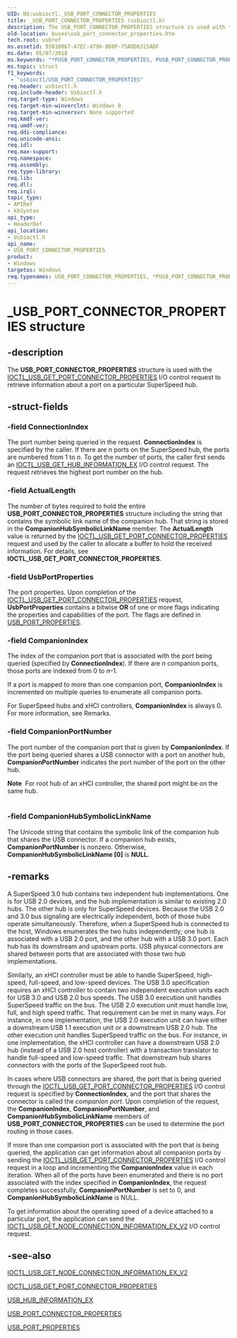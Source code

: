 ```yaml
---
UID: NS:usbioctl._USB_PORT_CONNECTOR_PROPERTIES
title: _USB_PORT_CONNECTOR_PROPERTIES (usbioctl.h)
description: The USB_PORT_CONNECTOR_PROPERTIES structure is used with the IOCTL_USB_GET_PORT_CONNECTOR_PROPERTIES I/O control request to retrieve information about a port on a particular SuperSpeed hub.
old-location: buses\usb_port_connector_properties.htm
tech.root: usbref
ms.assetid: 93818067-A7EC-4796-B80F-75ADD6315ADF
ms.date: 05/07/2018
ms.keywords: "*PUSB_PORT_CONNECTOR_PROPERTIES, PUSB_PORT_CONNECTOR_PROPERTIES, PUSB_PORT_CONNECTOR_PROPERTIES structure pointer [Buses], USB_PORT_CONNECTOR_PROPERTIES, USB_PORT_CONNECTOR_PROPERTIES structure [Buses], _USB_PORT_CONNECTOR_PROPERTIES, buses.usb_port_connector_properties, usbioctl/PUSB_PORT_CONNECTOR_PROPERTIES, usbioctl/USB_PORT_CONNECTOR_PROPERTIES"
ms.topic: struct
f1_keywords:
 - "usbioctl/USB_PORT_CONNECTOR_PROPERTIES"
req.header: usbioctl.h
req.include-header: Usbioctl.h
req.target-type: Windows
req.target-min-winverclnt: Windows 8
req.target-min-winversvr: None supported
req.kmdf-ver: 
req.umdf-ver: 
req.ddi-compliance: 
req.unicode-ansi: 
req.idl: 
req.max-support: 
req.namespace: 
req.assembly: 
req.type-library: 
req.lib: 
req.dll: 
req.irql: 
topic_type:
- APIRef
- kbSyntax
api_type:
- HeaderDef
api_location:
- Usbioctl.h
api_name:
- USB_PORT_CONNECTOR_PROPERTIES
product:
- Windows
targetos: Windows
req.typenames: USB_PORT_CONNECTOR_PROPERTIES, *PUSB_PORT_CONNECTOR_PROPERTIES
---
```


# _USB_PORT_CONNECTOR_PROPERTIES structure


## -description


The <b>USB_PORT_CONNECTOR_PROPERTIES</b> structure is used with the <a href="https://docs.microsoft.com/windows-hardware/drivers/ddi/content/usbioctl/ni-usbioctl-ioctl_usb_get_port_connector_properties">IOCTL_USB_GET_PORT_CONNECTOR_PROPERTIES</a> I/O control request to retrieve information about a port on a particular SuperSpeed hub.


## -struct-fields




### -field ConnectionIndex

The port number being queried in the request. <b>ConnectionIndex</b> is specified by the caller. If there are <i>n</i> ports on the SuperSpeed hub, the ports are numbered from 1 to <i>n</i>. To get the number of ports, the caller first sends an <a href="https://docs.microsoft.com/windows-hardware/drivers/ddi/content/usbioctl/ni-usbioctl-ioctl_usb_get_hub_information_ex">IOCTL_USB_GET_HUB_INFORMATION_EX</a> I/O control request. The request retrieves the highest port number on the hub.


### -field ActualLength

The number of bytes required to hold the entire <b>USB_PORT_CONNECTOR_PROPERTIES</b>
    structure including the string that contains the symbolic link name of the companion hub. That string is stored in the <b>CompanionHubSymbolicLinkName</b> member. The <b>ActualLength</b> value is returned by the <a href="https://docs.microsoft.com/windows-hardware/drivers/ddi/content/usbioctl/ni-usbioctl-ioctl_usb_get_port_connector_properties">IOCTL_USB_GET_PORT_CONNECTOR_PROPERTIES</a> request and used by the caller to allocate a buffer to hold the received information. For details, see <b>IOCTL_USB_GET_PORT_CONNECTOR_PROPERTIES</b>. 


### -field UsbPortProperties

The port properties. Upon completion of the <a href="https://docs.microsoft.com/windows-hardware/drivers/ddi/content/usbioctl/ni-usbioctl-ioctl_usb_get_port_connector_properties">IOCTL_USB_GET_PORT_CONNECTOR_PROPERTIES</a> request, <b>UsbPortProperties</b> contains a bitwise <b>OR</b> of one or more flags indicating the properties and capabilities of the port. The flags are defined in <a href="https://docs.microsoft.com/windows-hardware/drivers/ddi/content/usbioctl/ns-usbioctl-_usb_port_properties">USB_PORT_PROPERTIES</a>.


### -field CompanionIndex

The index of the companion port that is associated with the port being queried (specified by <b>ConnectionIndex</b>). If there are <i>n</i> companion ports, those ports are indexed from 0 to <i>n</i>–1.

If a port is mapped to more than one companion port, <b>CompanionIndex</b> is incremented on multiple queries to enumerate all companion ports.

For SuperSpeed hubs and xHCI controllers, <b>CompanionIndex</b> is always 0. For more information, see Remarks.


### -field CompanionPortNumber

The port number of the companion port that is given by <b>CompanionIndex</b>. If the port being queried shares a USB connector with a port on another hub,  <b>CompanionPortNumber</b> indicates the port number of the port on the other hub. 

<div class="alert"><b>Note</b>  For root hub of an xHCI controller, the shared port might be on the same hub.</div>
<div> </div>

### -field CompanionHubSymbolicLinkName

The Unicode string that contains the symbolic link  of the companion hub that shares the USB connector. If a companion hub exists, <b>CompanionPortNumber</b> is nonzero. Otherwise, <b>CompanionHubSymbolicLinkName [0]</b> is <b>NULL</b>.


## -remarks



A SuperSpeed 3.0 hub contains two independent hub implementations.  One is for USB 2.0 devices, and the hub implementation is similar to existing 2.0 hubs.  The other hub is only for SuperSpeed devices.  Because the USB 2.0 and 3.0 bus signaling are electrically independent, both of those hubs operate simultaneously.  Therefore, when a SuperSpeed hub is connected to the host, Windows enumerates the two hubs independently;  one hub is associated with a USB 2.0 port, and the other hub with a USB 3.0 port.  Each hub has its downstream and upstream ports. USB physical  connectors are shared between ports that are associated with  those two hub implementations. 

 Similarly,  an xHCI controller must be able to handle SuperSpeed, high-speed, full-speed, and low-speed devices. The USB 3.0 specification requires an xHCI controller to  contain two independent execution units each for USB 3.0 and USB 2.0 bus speeds. The USB 3.0 execution unit handles SuperSpeed traffic on the bus. The USB 2.0 execution unit must handle low, full, and high speed traffic. That requirement can be met in many ways. For instance, in one implementation, the USB 2.0 execution unit can have either a downstream USB 1.1 execution unit or a downstream USB 2.0 hub. The other execution unit handles SuperSpeed traffic on the bus. For instance, in one implementation, the xHCI controller can have a downstream USB 2.0 hub (instead of a USB 2.0 host controller) with a transaction translator to handle full-speed and low-speed traffic. That downstream hub shares connectors with the ports of the SuperSpeed root hub.

  In cases where USB connectors are shared, the port that is being queried through the <a href="https://docs.microsoft.com/windows-hardware/drivers/ddi/content/usbioctl/ni-usbioctl-ioctl_usb_get_port_connector_properties">IOCTL_USB_GET_PORT_CONNECTOR_PROPERTIES</a> I/O control request is specified by <b>ConnectionIndex</b>, and the port that shares the connector is called the <i>companion port</i>. Upon completion of the request, the <b>CompanionIndex</b>, <b>CompanionPortNumber</b>, and <b>CompanionHubSymbolicLinkName</b> members of <b>USB_PORT_CONNECTOR_PROPERTIES</b> can be used to determine the port routing in those cases.

If more than one companion port is associated with the port that is being queried, the application can get information about all companion ports by sending the <a href="https://docs.microsoft.com/windows-hardware/drivers/ddi/content/usbioctl/ni-usbioctl-ioctl_usb_get_port_connector_properties">IOCTL_USB_GET_PORT_CONNECTOR_PROPERTIES</a> I/O control request in a loop and incrementing the <b>CompanionIndex</b> value in each iteration. When all of the ports have been enumerated and there is no  port associated with the index specified in <b>CompanionIndex</b>, the request completes successfully, <b>CompanionPortNumber</b> is set to 0, and <b>CompanionHubSymbolicLinkName</b> is NULL.

To get information about the operating speed of a device attached to a particular port, the application can send the <a href="https://docs.microsoft.com/windows-hardware/drivers/ddi/content/usbioctl/ni-usbioctl-ioctl_usb_get_node_connection_information_ex_v2">IOCTL_USB_GET_NODE_CONNECTION_INFORMATION_EX_V2</a> I/O control request.




## -see-also




<a href="https://docs.microsoft.com/windows-hardware/drivers/ddi/content/usbioctl/ni-usbioctl-ioctl_usb_get_node_connection_information_ex_v2">IOCTL_USB_GET_NODE_CONNECTION_INFORMATION_EX_V2</a>



<a href="https://docs.microsoft.com/windows-hardware/drivers/ddi/content/usbioctl/ni-usbioctl-ioctl_usb_get_port_connector_properties">IOCTL_USB_GET_PORT_CONNECTOR_PROPERTIES</a>



<a href="https://docs.microsoft.com/windows-hardware/drivers/ddi/content/usbioctl/ns-usbioctl-_usb_hub_information_ex">USB_HUB_INFORMATION_EX</a>



<a href="https://docs.microsoft.com/windows-hardware/drivers/ddi/content/usbioctl/ns-usbioctl-_usb_port_connector_properties">USB_PORT_CONNECTOR_PROPERTIES</a>



<a href="https://docs.microsoft.com/windows-hardware/drivers/ddi/content/usbioctl/ns-usbioctl-_usb_port_properties">USB_PORT_PROPERTIES</a>
 

 

